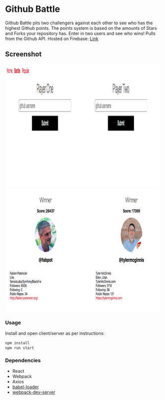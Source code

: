 Github Battle
=====================

Github Battle pits two challengers against each other to see who has the highest Github points.  The points system is based on the amounts of Stars and Forks your repository has.  Enter in two users and see who wins!  Pulls from the Github API.  Hosted on Firebase: [Link](https://github-battle-67c70.firebaseapp.com/)

## Screenshot


<img src="https://github.com/chrisliew/github-battle/blob/master/docs/1.png" height="400px" width="800px">
<img align="center" src="https://github.com/chrisliew/github-battle/blob/master/docs/2.png" height="400px" width="800px">


### Usage

Install and open client/server as per instructions:

```
npm install
npm run start
```

### Dependencies

* React
* Webpack
* Axios
* [babel-loader](https://github.com/babel/babel-loader)
* [webpack-dev-server](https://github.com/webpack/webpack-dev-server)
